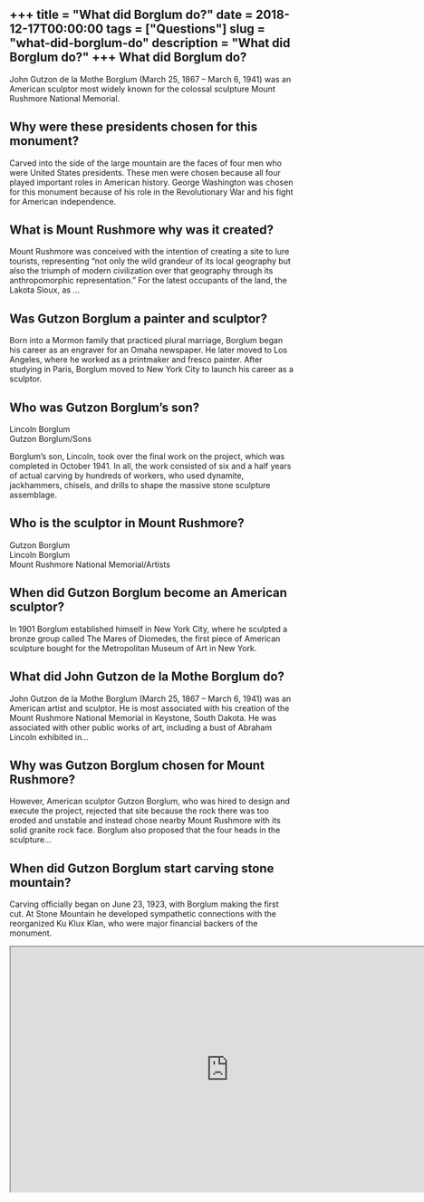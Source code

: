 +++
title = "What did Borglum do?"
date = 2018-12-17T00:00:00
tags = ["Questions"]
slug = "what-did-borglum-do"
description = "What did Borglum do?"
+++
What did Borglum do?
--------------------

John Gutzon de la Mothe Borglum (March 25, 1867 – March 6, 1941) was an American sculptor most widely known for the colossal sculpture Mount Rushmore National Memorial.

Why were these presidents chosen for this monument?
---------------------------------------------------

Carved into the side of the large mountain are the faces of four men who were United States presidents. These men were chosen because all four played important roles in American history. George Washington was chosen for this monument because of his role in the Revolutionary War and his fight for American independence.

What is Mount Rushmore why was it created?
------------------------------------------

Mount Rushmore was conceived with the intention of creating a site to lure tourists, representing “not only the wild grandeur of its local geography but also the triumph of modern civilization over that geography through its anthropomorphic representation.” For the latest occupants of the land, the Lakota Sioux, as …

Was Gutzon Borglum a painter and sculptor?
------------------------------------------

Born into a Mormon family that practiced plural marriage, Borglum began his career as an engraver for an Omaha newspaper. He later moved to Los Angeles, where he worked as a printmaker and fresco painter. After studying in Paris, Borglum moved to New York City to launch his career as a sculptor.

Who was Gutzon Borglum’s son?
-----------------------------

Lincoln Borglum  
Gutzon Borglum/Sons

Borglum’s son, Lincoln, took over the final work on the project, which was completed in October 1941. In all, the work consisted of six and a half years of actual carving by hundreds of workers, who used dynamite, jackhammers, chisels, and drills to shape the massive stone sculpture assemblage.

Who is the sculptor in Mount Rushmore?
--------------------------------------

 Gutzon Borglum  
Lincoln Borglum  
Mount Rushmore National Memorial/Artists

When did Gutzon Borglum become an American sculptor?
----------------------------------------------------

In 1901 Borglum established himself in New York City, where he sculpted a bronze group called The Mares of Diomedes, the first piece of American sculpture bought for the Metropolitan Museum of Art in New York.

What did John Gutzon de la Mothe Borglum do?
--------------------------------------------

John Gutzon de la Mothe Borglum (March 25, 1867 – March 6, 1941) was an American artist and sculptor. He is most associated with his creation of the Mount Rushmore National Memorial in Keystone, South Dakota. He was associated with other public works of art, including a bust of Abraham Lincoln exhibited in…

Why was Gutzon Borglum chosen for Mount Rushmore?
-------------------------------------------------

However, American sculptor Gutzon Borglum, who was hired to design and execute the project, rejected that site because the rock there was too eroded and unstable and instead chose nearby Mount Rushmore with its solid granite rock face. Borglum also proposed that the four heads in the sculpture…

When did Gutzon Borglum start carving stone mountain?
-----------------------------------------------------

Carving officially began on June 23, 1923, with Borglum making the first cut. At Stone Mountain he developed sympathetic connections with the reorganized Ku Klux Klan, who were major financial backers of the monument.

<iframe allow="accelerometer; autoplay; clipboard-write; encrypted-media; gyroscope; picture-in-picture" allowfullscreen="" class="__youtube_prefs__  epyt-is-override  no-lazyload" data-no-lazy="1" data-origheight="433" data-origwidth="770" data-skipgform_ajax_framebjll="" height="433" id="_ytid_21729" loading="lazy" src="https://www.youtube.com/embed/sTavgDrx0ck?enablejsapi=1&autoplay=0&cc_load_policy=0&cc_lang_pref=&iv_load_policy=1&loop=0&modestbranding=0&rel=1&fs=1&playsinline=0&autohide=2&theme=dark&color=red&controls=1&" title="YouTube player" width="770"></iframe>